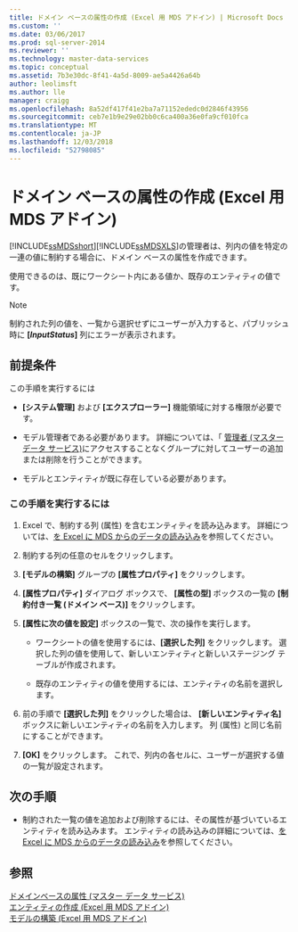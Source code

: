 ```yaml
---
title: ドメイン ベースの属性の作成 (Excel 用 MDS アドイン) | Microsoft Docs
ms.custom: ''
ms.date: 03/06/2017
ms.prod: sql-server-2014
ms.reviewer: ''
ms.technology: master-data-services
ms.topic: conceptual
ms.assetid: 7b3e30dc-8f41-4a5d-8009-ae5a4426a64b
author: leolimsft
ms.author: lle
manager: craigg
ms.openlocfilehash: 8a52df417f41e2ba7a71152ededc0d2846f43956
ms.sourcegitcommit: ceb7e1b9e29e02bb0c6ca400a36e0fa9cf010fca
ms.translationtype: MT
ms.contentlocale: ja-JP
ms.lasthandoff: 12/03/2018
ms.locfileid: "52798085"
---
```

# <a name="create-a-domain-based-attribute-mds-add-in-for-excel"></a>ドメイン ベースの属性の作成 (Excel 用 MDS アドイン)
  [!INCLUDE[ssMDSshort](../../includes/ssmdsshort-md.md)][!INCLUDE[ssMDSXLS](../../includes/ssmdsxls-md.md)]の管理者は、列内の値を特定の一連の値に制約する場合に、ドメイン ベースの属性を作成できます。  
  
 使用できるのは、既にワークシート内にある値か、既存のエンティティの値です。  
  
> [!NOTE]  
>  制約された列の値を、一覧から選択せずにユーザーが入力すると、パブリッシュ時に **[$InputStatus$]** 列にエラーが表示されます。  
  
## <a name="prerequisites"></a>前提条件  
 この手順を実行するには  
  
-   **[システム管理]** および **[エクスプローラー]** 機能領域に対する権限が必要です。  
  
-   モデル管理者である必要があります。 詳細については、「 [管理者 &#40;マスター データ サービス&#41;](../administrators-master-data-services.md)にアクセスすることなくグループに対してユーザーの追加または削除を行うことができます。  
  
-   モデルとエンティティが既に存在している必要があります。  
  
### <a name="to-perform-this-procedure"></a>この手順を実行するには  
  
1.  Excel で、制約する列 (属性) を含むエンティティを読み込みます。 詳細については、[を Excel に MDS からのデータの読み込み](export-data-to-excel-from-master-data-services.md)を参照してください。  
  
2.  制約する列の任意のセルをクリックします。  
  
3.  **[モデルの構築]** グループの **[属性プロパティ]** をクリックします。  
  
4.  **[属性プロパティ]** ダイアログ ボックスで、 **[属性の型]** ボックスの一覧の **[制約付き一覧 (ドメイン ベース)]** をクリックします。  
  
5.  **[属性に次の値を設定]** ボックスの一覧で、次の操作を実行します。  
  
    -   ワークシートの値を使用するには、**[選択した列]** をクリックします。 選択した列の値を使用して、新しいエンティティと新しいステージング テーブルが作成されます。  
  
    -   既存のエンティティの値を使用するには、エンティティの名前を選択します。  
  
6.  前の手順で **[選択した列]** をクリックした場合は、 **[新しいエンティティ名]** ボックスに新しいエンティティの名前を入力します。 列 (属性) と同じ名前にすることができます。  
  
7.  **[OK]** をクリックします。 これで、列内の各セルに、ユーザーが選択する値の一覧が設定されます。  
  
## <a name="next-steps"></a>次の手順  
  
-   制約された一覧の値を追加および削除するには、その属性が基づいているエンティティを読み込みます。 エンティティの読み込みの詳細については、[を Excel に MDS からのデータの読み込み](export-data-to-excel-from-master-data-services.md)を参照してください。  
  
## <a name="see-also"></a>参照  
 [ドメインベースの属性 (マスター データ サービス)](../domain-based-attributes-master-data-services.md)   
 [エンティティの作成 (Excel 用 MDS アドイン)](create-an-entity-mds-add-in-for-excel.md)   
 [モデルの構築 (Excel 用 MDS アドイン)](building-a-model-mds-add-in-for-excel.md)  
  
  
